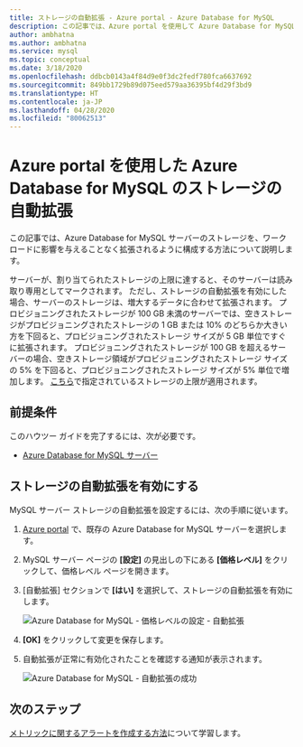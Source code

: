 ```yaml
---
title: ストレージの自動拡張 - Azure portal - Azure Database for MySQL
description: この記事では、Azure portal を使用して Azure Database for MySQL のストレージの自動拡張を有効にする方法について説明します
author: ambhatna
ms.author: ambhatna
ms.service: mysql
ms.topic: conceptual
ms.date: 3/18/2020
ms.openlocfilehash: ddbcb0143a4f84d9e0f3dc2fedf780fca6637692
ms.sourcegitcommit: 849bb1729b89d075eed579aa36395bf4d29f3bd9
ms.translationtype: HT
ms.contentlocale: ja-JP
ms.lasthandoff: 04/28/2020
ms.locfileid: "80062513"
---
```

# <a name="auto-grow-storage-in-azure-database-for-mysql-using-the-azure-portal"></a>Azure portal を使用した Azure Database for MySQL のストレージの自動拡張
この記事では、Azure Database for MySQL サーバーのストレージを、ワークロードに影響を与えることなく拡張されるように構成する方法について説明します。

サーバーが、割り当てられたストレージの上限に達すると、そのサーバーは読み取り専用としてマークされます。 ただし、ストレージの自動拡張を有効にした場合、サーバーのストレージは、増大するデータに合わせて拡張されます。 プロビジョニングされたストレージが 100 GB 未満のサーバーでは、空きストレージがプロビジョニングされたストレージの 1 GB または 10% のどちらか大きい方を下回ると、プロビジョニングされたストレージ サイズが 5 GB 単位ですぐに拡張されます。 プロビジョニングされたストレージが 100 GB を超えるサーバーの場合、空きストレージ領域がプロビジョニングされたストレージ サイズの 5% を下回ると、プロビジョニングされたストレージ サイズが 5% 単位で増加します。 [こちら](https://docs.microsoft.com/azure/mysql/concepts-pricing-tiers#storage)で指定されているストレージの上限が適用されます。

## <a name="prerequisites"></a>前提条件
このハウツー ガイドを完了するには、次が必要です。
- [Azure Database for MySQL サーバー](quickstart-create-mysql-server-database-using-azure-portal.md)

## <a name="enable-storage-auto-grow"></a>ストレージの自動拡張を有効にする 

MySQL サーバー ストレージの自動拡張を設定するには、次の手順に従います。

1. [Azure portal](https://portal.azure.com/) で、既存の Azure Database for MySQL サーバーを選択します。

2. MySQL サーバー ページの **[設定]** の見出しの下にある **[価格レベル]** をクリックして、価格レベル ページを開きます。

3. [自動拡張] セクションで **[はい]** を選択して、ストレージの自動拡張を有効にします。

    ![Azure Database for MySQL - 価格レベルの設定 - 自動拡張](./media/howto-auto-grow-storage-portal/3-auto-grow.png)

4. **[OK]** をクリックして変更を保存します。

5. 自動拡張が正常に有効化されたことを確認する通知が表示されます。

    ![Azure Database for MySQL - 自動拡張の成功](./media/howto-auto-grow-storage-portal/5-auto-grow-success.png)

## <a name="next-steps"></a>次のステップ

[メトリックに関するアラートを作成する方法](howto-alert-on-metric.md)について学習します。
